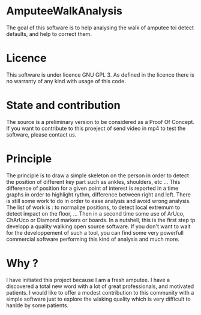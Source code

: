 # AmputeeWalkAnalysis
The goal of this software is to help analysing the walk of amputee toi detect defaults, and help to correct them.

# Licence 
This software is under licence GNU GPL 3. 
As defined in the licence there is no warranty of any kind with usage of this code.

# State and contribution
The source is a preliminary version to be considered as a Proof Of Concept.
If you want to contribute to this proeject of send video in mp4 to test the software, please contact us. 

# Principle 
The principle is to draw a simple skeleton on the person in order to detect the position of different key part such as ankles, shoulders, etc ... This difference of position for a given point of interest is reported in a time graphs in order to highlight rythm, difference between right and left. There is still some work to do in order to ease analysis and avoid wrong analysis. The list of work is : to normalize positions, to detect local extremum to detect impact on the floor, ... Then in a second time some use of ArUco, ChArUco or Diamond markers or boards. 
In a nutshell, this is the first step tp developp a quality walking open source software.
If you don't want to wait for the developpement of such a tool, you can find some very powerfull commercial software performing this kind of analysis and much more.

# Why ?
I have initiated this project because I am a fresh amputee. I have a discovered a total new word with a lot of great professionals, and motivated patients. I would like to offer a modest contribution to this community with a simple software just to explore the wlaking quality which is very difficult to hanlde by some patients. 
